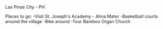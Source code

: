 Las Pinas City - PH

Places to go:
 -Visit St. Joseph's Academy - Alma Mater
 -Basketball courts around the village
 -Bike around
 -Tour Bamboo Organ Church

